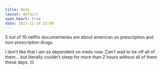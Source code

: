 ```yaml
---
title: Note
layout: default
open_heart: true
date: 2023-11-14 22:09
---
```


5 out of 10 netflix documentaries are about american on prescription and non-prescription drugs.

I don’t like that I am so dependent on meds now. Can’t wait to be off all of them… but literally couldn’t sleep for more than 2 hours without all of them these days. 😔

